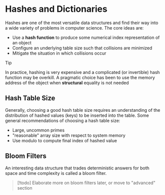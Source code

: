 # Hashes and Dictionaries

Hashes are one of the most versatile data structures and find their way into a wide variety of problems in computer science.  The core ideas are:

- Use a **hash function** to produce some numerical index representation of an object
- Configure an underlying table size such that collisions are minimized
- Mitigate the situation in which collisions occur

> [!tip]
> In practice, hashing is very expensive and a complicated (or invertible) hash function may be overkill. A pragmatic choice has been to use the memory address of the object when **structural** equality is not needed

## Hash Table Size

Generally, choosing a good hash table size requires an understanding of the distribution of hashed values (keys) to be inserted into the table. Some general recommendations of choosing a hash table size:

- Large, uncommon primes
- "reasonable" array size with respect to system memory
- Use modulo to compute final index of hashed value

## Bloom Filters

An interesting data structure that trades deterministic answers for both space and time complexity is called a bloom filter.

> [!todo]
> Elaborate more on bloom filters later, or move to "advanced" section